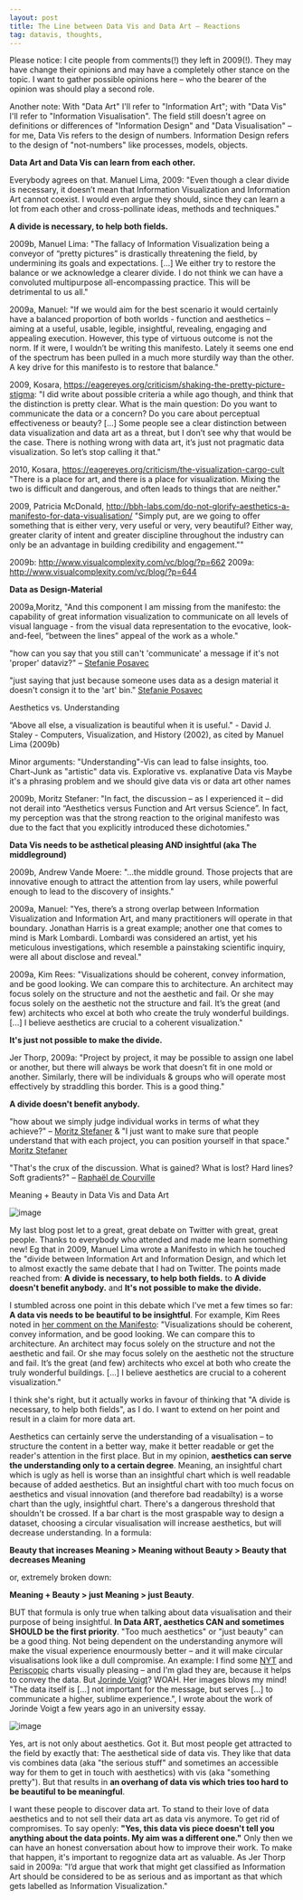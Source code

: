 ```yaml
---
layout: post
title: The Line between Data Vis and Data Art – Reactions
tag: datavis, thoughts,
---
```




Please notice: I cite people from comments(!) they left in 2009(!). They may have change their opinions and may have a completely other stance on the topic. I want to gather possible opinions here – who the bearer of the opinion was should play a second role. 

Another note: With "Data Art" I'll refer to "Information Art"; with "Data Vis" I'll refer to "Information Visualisation". The field still doesn't agree on definitions or differences of "Information Design" and "Data Visualisation" – for me, Data Vis refers to the design of numbers. Information Design refers to the design of "not-numbers" like processes, models, objects. 



**Data Art and Data Vis can learn from each other.**

Everybody agrees on that. 
Manuel Lima, 2009: "Even though a clear divide is necessary, it doesn’t mean that Information Visualization and Information Art cannot coexist. I would even argue they should, since they can learn a lot from each other and cross-pollinate ideas, methods and techniques."



**A divide is necessary, to help both fields.**

2009b, Manuel Lima: "The fallacy of Information Visualization being a conveyor of “pretty pictures” is drastically threatening the field, by undermining its goals and expectations. [...] We either try to restore the balance or we acknowledge a clearer divide. I do not think we can have a convoluted multipurpose all-encompassing practice. This will be detrimental to us all."

2009a, Manuel: "If we would aim for the best scenario it would certainly have a balanced proportion of both worlds - function and aesthetics – aiming at a useful, usable, legible, insightful, revealing, engaging and appealing execution. However, this type of virtuous outcome is not the norm. If it were, I wouldn’t be writing this manifesto. Lately it seems one end of the spectrum has been pulled in a much more sturdily way than the other. A key drive for this manifesto is to restore that balance."

2009, Kosara, https://eagereyes.org/criticism/shaking-the-pretty-picture-stigma: "I did write about possible criteria a while ago though, and think that the distinction is pretty clear. What is the main question: Do you want to communicate the data or a concern? Do you care about perceptual effectiveness or beauty? [...] Some people see a clear distinction between data visualization and data art as a threat, but I don’t see why that would be the case. There is nothing wrong with data art, it’s just not pragmatic data visualization. So let’s stop calling it that."

2010, Kosara, https://eagereyes.org/criticism/the-visualization-cargo-cult "There is a place for art, and there is a place for visualization. Mixing the two is difficult and dangerous, and often leads to things that are neither."

2009, Patricia McDonald, http://bbh-labs.com/do-not-glorify-aesthetics-a-manifesto-for-data-visualisation/ "Simply put, are we going to offer something that is either very, very useful or very, very beautiful? Either way, greater clarity of intent and greater discipline throughout the industry can only be an advantage in building credibility and engagement.""


2009b: http://www.visualcomplexity.com/vc/blog/?p=662
2009a: http://www.visualcomplexity.com/vc/blog/?p=644



**Data as Design-Material**

2009a,Moritz, "And this component I am missing from the manifesto: the capability of great information visualization to communicate on all levels of visual language - from the visual data representation to the evocative, look-and-feel, “between the lines” appeal of the work as a whole."


"how can you say that you still can't 'communicate' a message if it's not 'proper' dataviz?" – [Stefanie Posavec](https://twitter.com/stefpos/status/676747093059510272)

"just saying that just because someone uses data as a design material it doesn't consign it to the 'art' bin." [Stefanie Posavec](https://twitter.com/stefpos/status/676757185636995072)




Aesthetics vs. Understanding 

“Above all else, a visualization is beautiful when it is useful." - David J. Staley - Computers, Visualization, and History (2002), as cited by Manuel Lima (2009b)


Minor arguments: 
"Understanding"-Vis can lead to false insights, too.
Chart-Junk as "artistic" data vis.
Explorative vs. explanative Data vis 
Maybe it's a phrasing problem and we should give data vis or data art other names



2009b, Moritz Stefaner: "In fact, the discussion – as I experienced it – did not derail into “Aesthetics versus Function and Art versus Science”. In fact, my perception was that the strong reaction to the original manifesto was due to the fact that you explicitly introduced these dichotomies."





**Data Vis needs to be asthetical pleasing AND insightful (aka The middleground)**

2009b, Andrew Vande Moere: "...the middle ground. Those projects that are innovative enough to attract the attention from lay users, while powerful enough to lead to the discovery of insights."

2009a, Manuel: "Yes, there’s a strong overlap between Information Visualization and Information Art, and many practitioners will operate in that boundary. Jonathan Harris is a great example; another one that comes to mind is Mark Lombardi. Lombardi was considered an artist, yet his meticulous investigations, which resemble a painstaking scientific inquiry, were all about disclose and reveal."

2009a, Kim Rees: "Visualizations should be coherent, convey information, and be good looking. We can compare this to architecture. An architect may focus solely on the structure and not the aesthetic and fail. Or she may focus solely on the aesthetic not the structure and fail. It’s the great (and few) architects who excel at both who create the truly wonderful buildings. [...]  I believe aesthetics are crucial to a coherent visualization."




**It's just not possible to make the divide.**

Jer Thorp, 2009a: "Project by project, it may be possible to assign one label or another, but there will always be work that doesn’t fit in one mold or another. Similarly, there will be individuals & groups who will operate most effectively by straddling this border. This is a good thing."



**A divide doesn't benefit anybody.**

 "how about we simply judge individual works in terms of what they achieve?" – [Moritz Stefaner](https://twitter.com/moritz_stefaner/status/676520605643067393) & "I just want to make sure that people understand that with each project, you can position yourself in that space." [Moritz Stefaner](https://twitter.com/moritz_stefaner/status/676698811092324352)

  "That's the crux of the discussion. What is gained? What is lost? Hard lines? Soft gradients?" – [Raphaël de Courville](https://twitter.com/sableRaph/status/676698128536481792)








Meaning + Beauty in Data Vis and Data Art

![image](/pic/151220_DataVisDataArt.png)

My last blog post let to a great, great debate on Twitter with great, great people. Thanks to everybody who attended and made me learn something new! Eg that in 2009, Manuel Lima wrote a Manifesto in which he touched the "divide between Information Art and Information Design, and which let to almost exactly the same debate that I had on Twitter. The points made reached from: **A divide is necessary, to help both fields.** to **A divide doesn't benefit anybody.** and **It's not possible to make the divide.** 

I stumbled across one point in this debate which I've met a few times so far: **A data vis needs to be beautiful to be insightful**. For example, Kim Rees noted in [her comment on the Manifesto](http://www.visualcomplexity.com/vc/blog/?p=644): 
	"Visualizations should be coherent, convey information, and be good looking. We can compare this to architecture. An architect may focus solely on the structure and not the aesthetic and fail. Or she may focus solely on the aesthetic not the structure and fail. It’s the great (and few) architects who excel at both who create the truly wonderful buildings. [...]  I believe aesthetics are crucial to a coherent visualization."

I think she's right, but it actually works in favour of thinking that "A divide is necessary, to help both fields", as I do. I want to extend on her point and result in a claim for more data art.

Aesthetics can certainly serve the understanding of a visualisation – to structure the content in a better way, make it better readable or get the reader's attention in the first place. But in my opinion, **aesthetics can serve the understanding only to a certain degree**. Meaning, an insightful chart which is ugly as hell is worse than an insightful chart which is well readable because of added aesthetics. But an insightful chart with too much focus on aesthetics and visual innovation (and therefore bad readabilty) is a worse chart than the ugly, insightful chart. There's a dangerous threshold that shouldn't be crossed. If a bar chart is the most graspable way to design a dataset, choosing a circular visualisation will increase aesthetics, but will decrease understanding. In a formula: 


**Beauty that increases Meaning > Meaning without Beauty > Beauty that decreases Meaning**

or, extremely broken down:

**Meaning + Beauty > just Meaning > just Beauty**. 

BUT that formula is only true when talking about data visualisation and their purpose of being insightful. **In Data ART, aesthetics CAN and sometimes SHOULD be the first priority**. "Too much aesthetics" or "just beauty" can be a good thing. Not being dependent on the understanding anymore will make the visual experience enourmously better – and it will make circular visualisations look like a dull compromise. An example: I find some [NYT](www.nytimes.com/interactive/2014/06/05/upshot/how-the-recession-reshaped-the-economy-in-255-charts.html?abt=0002&abg=1) and [Periscopic](http://www.periscopic.com/) charts visually pleasing – and I'm glad they are, because it helps to convey the data. But [Jorinde Voigt](http://jorindevoigt.com/blog/?cat=55)? WOAH. Her images blows my mind! "The data itself is [...] not important for the message, but serves [...] to communicate a higher, sublime experience.", I wrote about the work of Jorinde Voigt a few years ago in an university essay. 

![image](/pic/151220_DataVisDataArt2.png)

Yes, art is not only about aesthetics. Got it. But most people get attracted to the field by exactly that: The aesthetical side of data vis. They like that data vis combines data (aka "the serious stuff" and sometimes an accessible way for them to get in touch with aesthetics) with vis (aka "something pretty"). But that results in **an overhang of data vis which tries too hard to be beautiful to be meaningful**.

I want these people to discover data art. To stand to their love of data aesthetics and to not sell their data art as data vis anymore. To get rid of compromises. To say openly: **"Yes, this data vis piece doesn't tell you anything about the data points. My aim was a different one."** Only then we can have an honest conversation about how to improve their work. To make that happen, it's important to regognize data art as valuable. As Jer Thorp said in 2009a: "I’d argue that work that might get classified as Information Art should be considered to be as serious and as important as that which gets labelled as Information Visualization."
